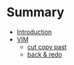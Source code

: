 # Summary

* [Introduction](README.md)
* [VIM](vim.md)
  * [cut copy past](vim/cut-copy-past.md)
  * [back & redo](vim/cut-copy-past/back-and-redo.md)

